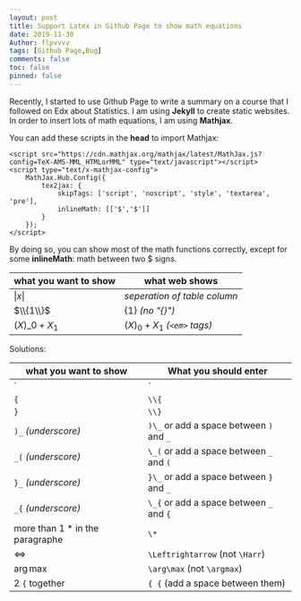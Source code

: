 ```yaml
---
layout: post
title: Support Latex in Github Page to show math equations
date: 2019-11-30
Author: flpvvvv
tags: [Github Page,Bug]
comments: false
toc: false
pinned: false
---
```


Recently, I started to use Github Page to write a summary on a course that I followed on Edx about Statistics. I am using **Jekyll** to create static websites. In order to insert lots of math equations, I am using **Mathjax**. 

You can add these scripts in the **head** to import Mathjax:
~~~~
<script src="https://cdn.mathjax.org/mathjax/latest/MathJax.js?config=TeX-AMS-MML_HTMLorMML" type="text/javascript"></script>
<script type="text/x-mathjax-config">
	MathJax.Hub.Config({
		tex2jax: {
			skipTags: ['script', 'noscript', 'style', 'textarea', 'pre'],
			inlineMath: [['$','$']]
		}
	});
</script>
~~~~

By doing so, you can show most of the math functions correctly, except for some **inlineMath**: math between two $ signs.

what you want to show | what web shows
--- | ---
$\vert x \vert$ | *seperation of table column*
$\\{1\\}$ | $\{1\}$ *(no "{}")*
$(X)\_{0}+X_{1}$ | $(X)_{0}+X_{1}$ *(`<em>` tags)*

Solutions:

what you want to show | What you should enter
--- | ---
`|` | `\vert`
`{` | `\\{`
`}` | `\\}`
`)_` *(underscore)* | `)\_` or add a space between `)` and `_` 
`_(` *(underscore)* | `\_(` or add a space between `_` and `(` 
`}_` *(underscore)* | `}\_` or add a space between `}` and `_` 
`_{` *(underscore)* | `\_{` or add a space between `_` and `{` 
more than 1 * in the paragraphe | `\*`
$\Leftrightarrow$ | `\Leftrightarrow` (not `\Harr`)
$\arg\max$ | `\arg\max` (not `\argmax`)
2 `{` together | `{ {` (add a space between them)
